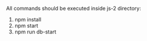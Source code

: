 All commands should be executed inside js-2 directory: 
1. npm install
2. npm start
3. npm run db-start